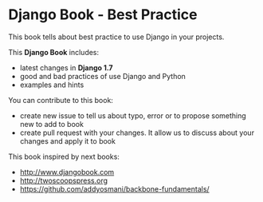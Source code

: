 Django Book - Best Practice
===========

This book tells about best practice to use Django in your projects.

This **Django Book** includes:
 * latest changes in **Django 1.7**
 * good and bad practices of use Django and Python
 * examples and hints

You can contribute to this book:
 * create new issue to tell us about typo, error or to propose something new to add to book
 * create pull request with your changes. It allow us to discuss about your changes and apply it to book

This book inspired by next books:
 * http://www.djangobook.com
 * http://twoscoopspress.org
 * https://github.com/addyosmani/backbone-fundamentals/
